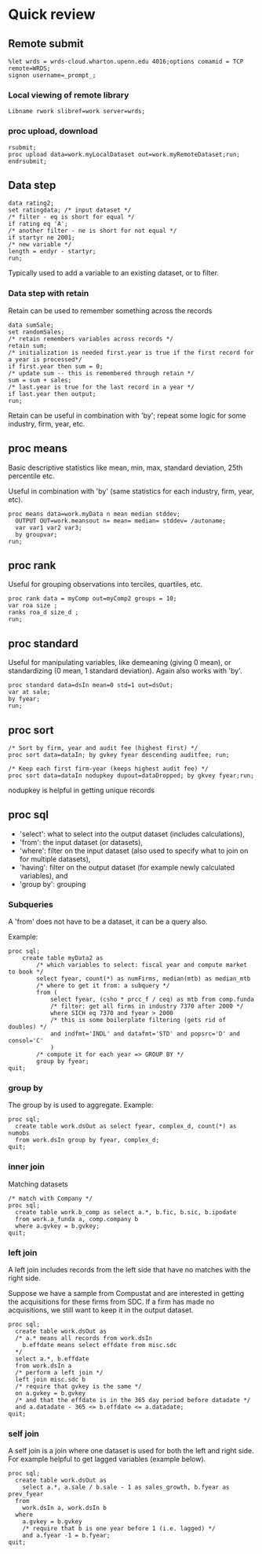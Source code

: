 # Quick review

## Remote submit

```SAS
%let wrds = wrds-cloud.wharton.upenn.edu 4016;options comamid = TCP remote=WRDS;
signon username=_prompt_;
```
### Local viewing of remote library

```SAS
Libname rwork slibref=work server=wrds;
```

### proc upload, download

```SAS
rsubmit;
proc upload data=work.myLocalDataset out=work.myRemoteDataset;run;
endrsubmit;
```

## Data step

```SAS
data rating2;
set ratingdata; /* input dataset */
/* filter - eq is short for equal */
if rating eq 'A';
/* another filter - ne is short for not equal */
if startyr ne 2001;
/* new variable */
length = endyr - startyr;
run;
```

Typically used to add a variable to an existing dataset, or to filter.

### Data step with retain

Retain can be used to remember something across the records

```SAS
data sumSale;
set randomSales;
/* retain remembers variables across records */
retain sum;
/* initialization is needed first.year is true if the first record for a year is processed*/
if first.year then sum = 0;
/* update sum -- this is remembered through retain */
sum = sum + sales;
/* last.year is true for the last record in a year */
if last.year then output;
run;
```

Retain can be useful in combination with 'by'; repeat some logic for some industry, firm, year, etc.

## proc means

Basic descriptive statistics like mean, min, max, standard deviation, 25th percentile etc.

Useful in combination with 'by' (same statistics for each industry, firm, year, etc).


```SAS
proc means data=work.myData n mean median stddev;
  OUTPUT OUT=work.meansout n= mean= median= stddev= /autoname;
  var var1 var2 var3;
  by groupvar;
run;
```

## proc rank

Useful for grouping observations into terciles, quartiles, etc.

```SAS
proc rank data = myComp out=myComp2 groups = 10;
var roa size ;    
ranks roa_d size_d ; 
run;
```

## proc standard

Useful for manipulating variables, like demeaning (giving 0 mean), or standardizing (0 mean, 1 standard deviation). Again also works with 'by'.

```SAS
proc standard data=dsIn mean=0 std=1 out=dsOut;
var at sale;
by fyear;
run;
```

## proc sort

```SAS
/* Sort by firm, year and audit fee (highest first) */
proc sort data=dataIn; by gvkey fyear descending auditfee; run;

/* Keep each first firm-year (keeps highest audit fee) */
proc sort data=dataIn nodupkey dupout=dataDropped; by gkvey fyear;run;
```

nodupkey is helpful in getting unique records

## proc sql

- 'select': what to select into the output dataset (includes calculations),
- 'from': the input dataset (or datasets),
- 'where': filter on the input dataset (also used to specify what to join on for multiple datasets), 
- 'having': filter on the output dataset (for example newly calculated variables), and
- 'group by': grouping

### Subqueries

A 'from' does not have to be a dataset, it can be a query also.

Example:

```SAS
proc sql;	
	create table myData2 as
		/* which variables to select: fiscal year and compute market to book */
		select fyear, count(*) as numFirms, median(mtb) as median_mtb
		/* where to get it from: a subquery */
		from (
			select fyear, (csho * prcc_f / ceq) as mtb from comp.funda
			/* filter: get all firms in industry 7370 after 2000 */
			where SICH eq 7370 and fyear > 2000
			/* this is some boilerplate filtering (gets rid of doubles) */
			and indfmt='INDL' and datafmt='STD' and popsrc='D' and consol='C'
			)
		/* compute it for each year => GROUP BY */
		group by fyear;
quit;
```

### group by

The group by is used to aggregate. Example:

```SAS
proc sql;
  create table work.dsOut as select fyear, complex_d, count(*) as numobs
  from work.dsIn group by fyear, complex_d;
quit;
```

### inner join

Matching datasets

```SAS
/* match with Company */
proc sql;
  create table work.b_comp as select a.*, b.fic, b.sic, b.ipodate
  from work.a_funda a, comp.company b
  where a.gvkey = b.gvkey;
quit;
```


### left join

A left join includes records from the left side that have no matches with the right side.

Suppose we have a sample from Compustat and are interested in getting the acquisitions for these firms from SDC. If a firm has made no acquisitions, we still want to keep it in the output dataset.

```SAS
proc sql;
  create table work.dsOut as
  /* a.* means all records from work.dsIn
    b.effdate means select effdate from misc.sdc
  */
  select a.*, b.effdate 
  from work.dsIn a 
  /* perform a left join */
  left join misc.sdc b 
  /* require that gvkey is the same */
  on a.gvkey = b.gvkey 
  /* and that the effdate is in the 365 day period before datadate */
  and a.datadate - 365 <= b.effdate <= a.datadate;
quit;
```

### self join

A self join is a join where one dataset is used for both the left and right side. For example helpful to get lagged variables (example below).

```SAS
proc sql;
  create table work.dsOut as
  	select a.*, a.sale / b.sale - 1 as sales_growth, b.fyear as prev_fyear
  from
    work.dsIn a, work.dsIn b
  where
    a.gvkey = b.gvkey
    /* require that b is one year before 1 (i.e. lagged) */
    and a.fyear -1 = b.fyear; 
quit;
```

